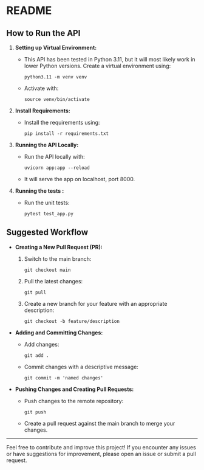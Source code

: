 # README

## How to Run the API

1. **Setting up Virtual Environment:**
   - This API has been tested in Python 3.11, but it will most likely work in lower Python versions. Create a virtual environment using:
     ```
     python3.11 -m venv venv
     ```
   - Activate with:
     ```
     source venv/bin/activate
     ```

2. **Install Requirements:**
   - Install the requirements using:
     ```
     pip install -r requirements.txt
     ```

3. **Running the API Locally:**
   - Run the API locally with:
     ```
     uvicorn app:app --reload
     ```
   - It will serve the app on localhost, port 8000.

3. **Running the tests :**
   - Run the unit tests:
     ```
     pytest test_app.py
     ```


## Suggested Workflow

- **Creating a New Pull Request (PR):**
  1. Switch to the main branch:
     ```
     git checkout main
     ```
  2. Pull the latest changes:
     ```
     git pull
     ```
  3. Create a new branch for your feature with an appropriate description:
     ```
     git checkout -b feature/description
     ```

- **Adding and Committing Changes:**
  - Add changes:
    ```
    git add .
    ```
  - Commit changes with a descriptive message:
    ```
    git commit -m 'named changes'
    ```

- **Pushing Changes and Creating Pull Requests:**
  - Push changes to the remote repository:
    ```
    git push
    ```
  - Create a pull request against the main branch to merge your changes.
  
---

Feel free to contribute and improve this project! If you encounter any issues or have suggestions for improvement, please open an issue or submit a pull request.
